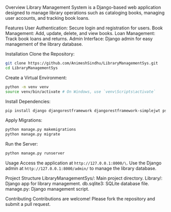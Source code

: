 Overview
Library Management System is a Django-based web application designed to manage library operations such as cataloging books, managing user accounts, and tracking book loans.

Features
User Authentication: Secure login and registration for users.
Book Management: Add, update, delete, and view books.
Loan Management: Track book loans and returns.
Admin Interface: Django admin for easy management of the library database.

Installation
Clone the Repository:
```bash
git clone https://github.com/AnimeshSindhu/LibraryManagementSys.git
cd LibraryManagementSys
```
Create a Virtual Environment:
```bash
python -m venv venv
source venv/bin/activate # On Windows, use `venv\Scripts\activate`
```
Install Dependencies:
```bash
pip install django djangorestframework djangorestframework-simplejwt psycopg2-binary faker pytz sqlparse asgiref
```
Apply Migrations:
```bash
python manage.py makemigrations
python manage.py migrate
```
Run the Server:
```bash
python manage.py runserver
```
Usage
Access the application at `http://127.0.0.1:8000/\`.
Use the Django admin at `http://127.0.0.1:8000/admin/` to manage the library database.

Project Structure
LibraryManagementSys/: Main project directory.
Library/: Django app for library management.
db.sqlite3: SQLite database file.
manage.py: Django management script.

Contributing
Contributions are welcome! Please fork the repository and submit a pull request.
